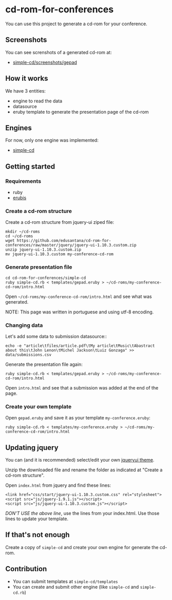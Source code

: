 # cd-rom-for-conferences

You can use this project to generate a cd-rom for your conference. 

## Screenshots

You can see screnshots of a generated cd-rom at:

* [simple-cd/screenshots/gepad](https://github.com/edusantana/cd-rom-for-conferences/tree/master/simple-cd/screenshots/gepad/)


## How it works

We have 3 entities:

* engine to read the data
* datasource
* eruby template to generate the presentation page of the cd-rom

## Engines

For now, only one engine was implemented:

* [simple-cd](https://github.com/edusantana/cd-rom-for-conferences/blob/master/simple-cd/README.md)

## Getting started

### Requirements

* ruby
* [erubis](http://www.kuwata-lab.com/erubis/)

### Create a cd-rom structure

Create a cd-rom structure from jquery-ui ziped file:

	mkdir ~/cd-roms
	cd ~/cd-roms
	wget https://github.com/edusantana/cd-rom-for-conferences/raw/master/jquery/jquery-ui-1.10.3.custom.zip
	unzip jquery-ui-1.10.3.custom.zip
	mv jquery-ui-1.10.3.custom my-conference-cd-rom

### Generate presentation file

	cd cd-rom-for-conferences/simple-cd
	ruby simple-cd.rb < templates/gepad.eruby > ~/cd-roms/my-conference-cd-rom/intro.html

Open `~/cd-roms/my-conference-cd-rom/intro.html` and see what was generated.

NOTE: This page was written in portuguese and using utf-8 encoding.

### Changing data

Let's add some data to submission datasource::

	echo -e "article\tfiles/article.pdf\tMy article\tMusic\tAbastract about this\tJohn Lenon\tMichel Jackson\tLuiz Gonzaga" >> data/submissions.csv

Generate the presentation file again:

	ruby simple-cd.rb < templates/gepad.eruby > ~/cd-roms/my-conference-cd-rom/intro.html

Open `intro.html` and see that a submission was added at the end of the page.

### Create your own template

Open `gepad.eruby` and save it as your template `my-conference.eruby`: 

	ruby simple-cd.rb < templates/my-conference.eruby > ~/cd-roms/my-conference-cd-rom/intro.html

## Updating jquery

You can (and it is recommended) select/edit your own [jqueryui theme](http://jqueryui.com/themeroller/#themeGallery).

Unzip the downloaded file and rename the folder as indicated at "Create a cd-rom structure".

Open `index.html` from jquery and find these lines:

	<link href="css/start/jquery-ui-1.10.3.custom.css" rel="stylesheet">
	<script src="js/jquery-1.9.1.js"></script>
	<script src="js/jquery-ui-1.10.3.custom.js"></script>

*DON'T USE the above line*, use the lines from your index.html. Use those lines 
to update your template.

## If that's not enough

Create a copy of `simple-cd` and create your own engine for generate the cd-rom.

## Contribution

* You can submit templates at `simple-cd/templates`
* You can create and submit other engine (like `simple-cd` and `simple-cd.rb`)

